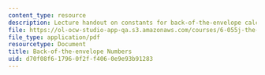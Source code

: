 ```yaml
---
content_type: resource
description: Lecture handout on constants for back-of-the-envelope calculations.
file: https://ol-ocw-studio-app-qa.s3.amazonaws.com/courses/6-055j-the-art-of-approximation-in-science-and-engineering-spring-2008/d70f08f617960f2ff4060e9e93b91283_constants.pdf
file_type: application/pdf
resourcetype: Document
title: Back-of-the-envelope Numbers
uid: d70f08f6-1796-0f2f-f406-0e9e93b91283
---
```

